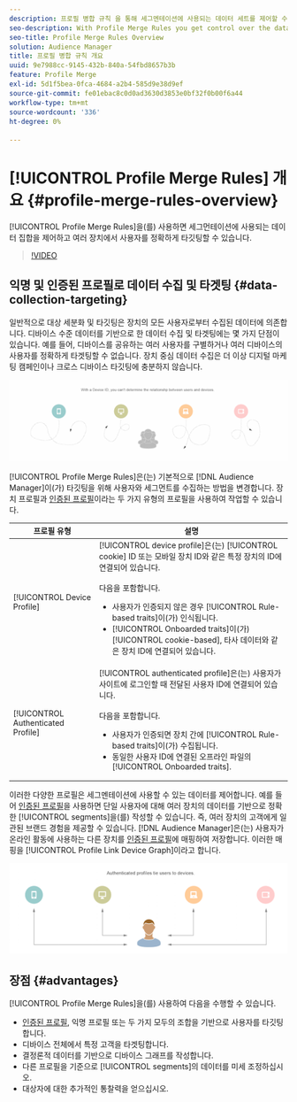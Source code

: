 ```yaml
---
description: 프로필 병합 규칙 을 통해 세그멘테이션에 사용되는 데이터 세트를 제어할 수 있고 여러 디바이스에서 개인을 정확하게 타깃팅할 수 있습니다.
seo-description: With Profile Merge Rules you get control over the data sets used for segmentation and can target a person accurately across multiple devices.
seo-title: Profile Merge Rules Overview
solution: Audience Manager
title: 프로필 병합 규칙 개요
uuid: 9e7988cc-9145-432b-840a-54fbd8657b3b
feature: Profile Merge
exl-id: 5d1f5bea-0fca-4684-a2b4-585d9e38d9ef
source-git-commit: fe01ebac8c0d0ad3630d3853e0bf32f0b00f6a44
workflow-type: tm+mt
source-wordcount: '336'
ht-degree: 0%

---
```


# [!UICONTROL Profile Merge Rules] 개요 {#profile-merge-rules-overview}

[!UICONTROL Profile Merge Rules]을(를) 사용하면 세그먼테이션에 사용되는 데이터 집합을 제어하고 여러 장치에서 사용자를 정확하게 타깃팅할 수 있습니다.

>[!VIDEO](https://video.tv.adobe.com/v/31964?captions=kor)

## 익명 및 인증된 프로필로 데이터 수집 및 타겟팅 {#data-collection-targeting}

일반적으로 대상 세분화 및 타깃팅은 장치의 모든 사용자로부터 수집된 데이터에 의존합니다. 디바이스 수준 데이터를 기반으로 한 데이터 수집 및 타겟팅에는 몇 가지 단점이 있습니다. 예를 들어, 디바이스를 공유하는 여러 사용자를 구별하거나 여러 디바이스의 사용자를 정확하게 타겟팅할 수 없습니다. 장치 중심 데이터 수집은 더 이상 디지털 마케팅 캠페인이나 크로스 디바이스 타깃팅에 충분하지 않습니다.

![](assets/unauthenticated2.png)

[!UICONTROL Profile Merge Rules]은(는) 기본적으로 [!DNL Audience Manager]이(가) 타깃팅을 위해 사용자와 세그먼트를 수집하는 방법을 변경합니다. 장치 프로필과 [인증된 프로필](../../reference/visitor-authentication-states.md)이라는 두 가지 유형의 프로필을 사용하여 작업할 수 있습니다.

| 프로필 유형 | 설명 |
|---|---|
| [!UICONTROL Device Profile] | [!UICONTROL device profile]은(는) [!UICONTROL cookie] ID 또는 모바일 장치 ID와 같은 특정 장치의 ID에 연결되어 있습니다.<br><br> 다음을 포함합니다.<ul><li>사용자가 인증되지 않은 경우 [!UICONTROL Rule-based traits]이(가) 인식됩니다.</li><li>[!UICONTROL Onboarded traits]이(가) [!UICONTROL cookie-based], 타사 데이터와 같은 장치 ID에 연결되어 있습니다.</li></ul> |
| [!UICONTROL Authenticated Profile] | [!UICONTROL authenticated profile]은(는) 사용자가 사이트에 로그인할 때 전달된 사용자 ID에 연결되어 있습니다.<br><br>다음을 포함합니다.<ul><li>사용자가 인증되면 장치 간에 [!UICONTROL Rule-based traits]이(가) 수집됩니다.</li><li>동일한 사용자 ID에 연결된 오프라인 파일의 [!UICONTROL Onboarded traits].</li></ul> |

이러한 다양한 프로필은 세그멘테이션에 사용할 수 있는 데이터를 제어합니다. 예를 들어 [인증된 프로필](../../reference/visitor-authentication-states.md)을 사용하면 단일 사용자에 대해 여러 장치의 데이터를 기반으로 정확한 [!UICONTROL segments]을(를) 작성할 수 있습니다. 즉, 여러 장치의 고객에게 일관된 브랜드 경험을 제공할 수 있습니다. [!DNL Audience Manager]은(는) 사용자가 온라인 활동에 사용하는 다른 장치를 [인증된 프로필](../../reference/visitor-authentication-states.md)에 매핑하여 저장합니다. 이러한 매핑을 [!UICONTROL Profile Link Device Graph]이라고 합니다.

![](assets/authenticated2.png)

## 장점 {#advantages}

[!UICONTROL Profile Merge Rules]을(를) 사용하여 다음을 수행할 수 있습니다.

* [인증된 프로필](../../reference/visitor-authentication-states.md), 익명 프로필 또는 두 가지 모두의 조합을 기반으로 사용자를 타깃팅합니다.
* 디바이스 전체에서 특정 고객을 타겟팅합니다.
* 결정론적 데이터를 기반으로 디바이스 그래프를 작성합니다.
* 다른 프로필을 기준으로 [!UICONTROL segments]의 데이터를 미세 조정하십시오.
* 대상자에 대한 추가적인 통찰력을 얻으십시오.
